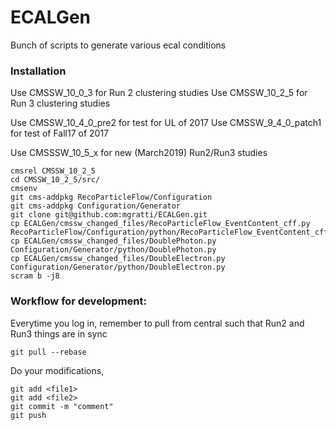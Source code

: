 # ECALGen
Bunch of scripts to generate various ecal conditions

### Installation

Use CMSSW_10_0_3 for Run 2 clustering studies
Use CMSSW_10_2_5 for Run 3 clustering studies

Use CMSSW_10_4_0_pre2 for test for UL of 2017
Use CMSSW_9_4_0_patch1 for test of Fall17 of 2017

Use CMSSSW_10_5_x for new (March2019) Run2/Run3 studies
```
cmsrel CMSSW_10_2_5
cd CMSSW_10_2_5/src/
cmsenv
git cms-addpkg RecoParticleFlow/Configuration
git cms-addpkg Configuration/Generator 
git clone git@github.com:mgratti/ECALGen.git
cp ECALGen/cmssw_changed_files/RecoParticleFlow_EventContent_cff.py RecoParticleFlow/Configuration/python/RecoParticleFlow_EventContent_cff.py
cp ECALGen/cmssw_changed_files/DoublePhoton.py Configuration/Generator/python/DoublePhoton.py
cp ECALGen/cmssw_changed_files/DoubleElectron.py Configuration/Generator/python/DoubleElectron.py
scram b -j8
```

### Workflow for development:
Everytime you log in, remember to pull from central such that Run2 and Run3 things are in sync

```
git pull --rebase
```

Do your modifications, 
```
git add <file1>
git add <file2>
git commit -m "comment"
git push
```
